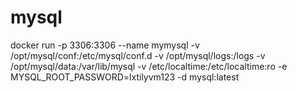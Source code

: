 # mysql

docker run -p 3306:3306 --name mymysql -v /opt/mysql/conf:/etc/mysql/conf.d -v /opt/mysql/logs:/logs -v /opt/mysql/data:/var/lib/mysql -v /etc/localtime:/etc/localtime:ro -e MYSQL_ROOT_PASSWORD=lxtilyvm123 -d mysql:latest